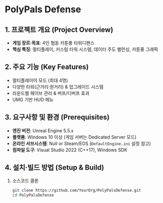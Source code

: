 # PolyPals Defense

## 1. 프로젝트 개요 (Project Overview)
- **게임 장르·목표**: 4인 협동 카툰풍 타워디펜스  
- **핵심 특징**: 멀티플레이, 커스텀 타워 시스템, 데이터 주도 밸런싱, 카툰풍 그래픽  

## 2. 주요 기능 (Key Features)
- 멀티플레이어 모드 (최대 4명)  
- 다양한 타워(근거리·원거리) & 업그레이드 시스템  
- 라운드별 웨이브 관리 & 버프/디버프 효과  
- UMG 기반 HUD·메뉴 

## 3. 요구사항 및 환경 (Prerequisites)
- **엔진 버전**: Unreal Engine 5.5.x  
- **플랫폼**: Windows 10 이상 (게임 서버는 Dedicated Server 모드)  
- **온라인 서브시스템**: Null or Steam/EOS (`DefaultEngine.ini` 설정 참고)  
- **컴파일 도구**: Visual Studio 2022 (C++17), Windows SDK  

## 4. 설치·빌드 방법 (Setup & Build)
1. 소스코드 클론  
   ```bash
   git clone https://github.com/YourOrg/PolyPalsDefense.git
   cd PolyPalsDefense